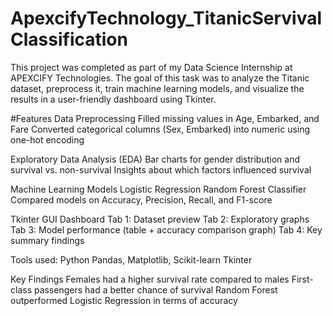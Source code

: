 # ApexcifyTechnology_TitanicServivalClassification
This project was completed as part of my Data Science Internship at APEXCIFY Technologies.
The goal of this task was to analyze the Titanic dataset, preprocess it, train machine learning models, and visualize the results in a user-friendly dashboard using Tkinter.

#Features
Data Preprocessing
Filled missing values in Age, Embarked, and Fare
Converted categorical columns (Sex, Embarked) into numeric using one-hot encoding

Exploratory Data Analysis (EDA)
Bar charts for gender distribution and survival vs. non-survival
Insights about which factors influenced survival

Machine Learning Models
Logistic Regression
Random Forest Classifier
Compared models on Accuracy, Precision, Recall, and F1-score

Tkinter GUI Dashboard
Tab 1: Dataset preview
Tab 2: Exploratory graphs
Tab 3: Model performance (table + accuracy comparison graph)
Tab 4: Key summary findings

Tools used:
Python
Pandas, Matplotlib, Scikit-learn
Tkinter

Key Findings
Females had a higher survival rate compared to males
First-class passengers had a better chance of survival
Random Forest outperformed Logistic Regression in terms of accuracy
